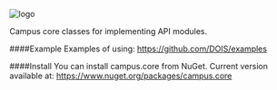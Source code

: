 ![logo](http://habrastorage.org/storage3/bb1/b4a/c3c/bb1b4ac3c1a11f43e5fbbea645057571.png)

Campus core classes for implementing API modules.<br />


####Example 
Examples of using: https://github.com/DOIS/examples


####Install
You can install campus.core from NuGet.
Current version available at: https://www.nuget.org/packages/campus.core
